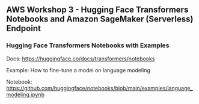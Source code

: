 ## AWS Workshop 3 - Hugging Face Transformers Notebooks and Amazon SageMaker (Serverless) Endpoint

### Hugging Face Transformers Notebooks with Examples

Docs: https://huggingface.co/docs/transformers/notebooks

Example: How to fine-tune a model on language modeling

Notebook: https://github.com/huggingface/notebooks/blob/main/examples/language_modeling.ipynb
